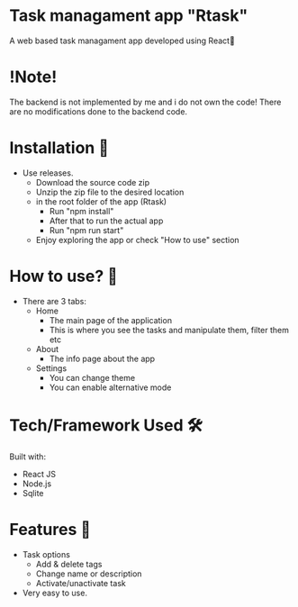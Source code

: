 # Task managament app "Rtask"
A web based task managament app developed using React👾

# !Note!
The backend is not implemented by me and i do not own the code!
There are no modifications done to the backend code.

# Installation 🤖
- Use releases.
  - Download the source code zip
  - Unzip the zip file to the desired location
  - in the root folder of the app (Rtask)
    - Run "npm install"
    - After that to run the actual app
    - Run "npm run start"
  - Enjoy exploring the app or check "How to use" section
    
# How to use? 🧐
- There are 3 tabs:
  - Home
    - The main page of the application
    - This is where you see the tasks and
      manipulate them, filter them etc
  - About
    - The info page about the app 
  - Settings
    - You can change theme 
    - You can enable alternative mode
  

# Tech/Framework Used 🛠️
Built with:
- React JS
- Node.js
- Sqlite

# Features 🚀
- Task options
   - Add & delete tags
   - Change name or description
   - Activate/unactivate task
- Very easy to use.

